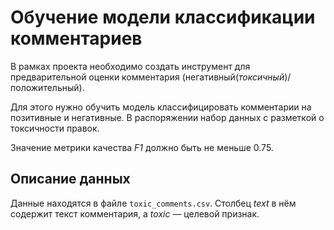 # Обучение модели классификации комментариев

В рамках проекта необходимо создать инструмент для предварительной оценки комментария (негативный(*токсичный*)/положительный).

Для этого нужно обучить модель классифицировать комментарии на позитивные и негативные. В распоряжении набор данных с разметкой о токсичности правок.

Значение метрики качества *F1* должно быть не меньше 0.75. 

## Описание данных

Данные находятся в файле `toxic_comments.csv`. Столбец *text* в нём содержит текст комментария, а *toxic* — целевой признак.